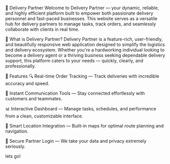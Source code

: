 🚚 Delivery Partner
Welcome to Delivery Partner — your dynamic, reliable, and highly efficient platform built to empower both passionate delivery personnel and fast-paced businesses. This website serves as a versatile hub for delivery partners to manage tasks, track orders, and seamlessly collaborate with clients in real time.

🌟 What is Delivery Partner?
Delivery Partner is a feature-rich, user-friendly, and beautifully responsive web application designed to simplify the logistics and delivery ecosystem. Whether you're a hardworking individual looking to become a delivery agent or a thriving business seeking dependable delivery support, this platform caters to your needs — quickly, clearly, and professionally.

💼 Features
🔍 Real-time Order Tracking — Track deliveries with incredible accuracy and speed.

💬 Instant Communication Tools — Stay connected effortlessly with customers and teammates.

📊 Interactive Dashboard — Manage tasks, schedules, and performance from a clean, customizable interface.

📍 Smart Location Integration — Built-in maps for optimal route planning and navigation.

🔐 Secure Partner Login — We take your data and privacy extremely seriously.

lets go!
